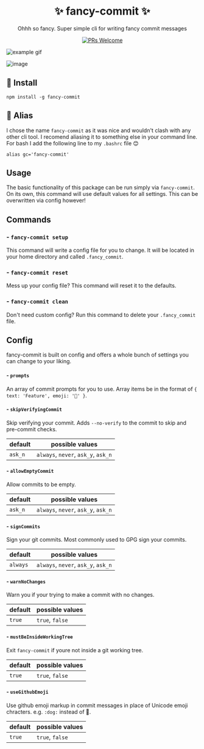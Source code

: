 <h1 align="center">✨ fancy-commit ✨</h1>

<div align="center">

Ohhh so fancy. Super simple cli for writing fancy commit messages

[![PRs Welcome](https://img.shields.io/badge/PRs-welcome-brightgreen.svg)](https://github.com/dr3/fancy-commit)

</div>

![example gif](https://user-images.githubusercontent.com/11341355/51806401-6c971400-2271-11e9-8185-1c3bde5d334d.gif)

![image](https://user-images.githubusercontent.com/11341355/51806434-c13a8f00-2271-11e9-8c89-38f78c2b154c.png)

## 🚀 Install
```
npm install -g fancy-commit
```

## 🦁 Alias
I chose the name `fancy-commit` as it was nice and wouldn't clash with any other cli tool. I recomend aliasing it to something else in your command line. For bash I add the following line to my `.bashrc` file 😊
```
alias gc='fancy-commit'
```

## Usage

The basic functionality of this package can be run simply via `fancy-commit`. On its own, this command will use default values for all settings. This can be overwritten via config however!

## Commands

### - `fancy-commit setup`

This command will write a config file for you to change. It will be located in your home directory and called `.fancy_commit`.

### - `fancy-commit reset`

Mess up your config file? This command will reset it to the defaults.

### - `fancy-commit clean`

Don't need custom config? Run this command to delete your `.fancy_commit` file.

## Config

fancy-commit is built on config and offers a whole bunch of settings you can change to your liking.

#### - `prompts`

An array of commit prompts for you to use. Array items be in the format of `{ text: 'Feature', emoji: '🚀' }`.

#### - `skipVerifyingCommit`

Skip verifying your commit. Adds `--no-verify` to the commit to skip and pre-commit checks.

| default | possible values                     |
|---------|-------------------------------------|
| `ask_n` | `always`, `never`, `ask_y`, `ask_n` |

#### - `allowEmptyCommit`

Allow commits to be empty.

| default | possible values                     |
|---------|-------------------------------------|
| `ask_n` | `always`, `never`, `ask_y`, `ask_n` |

#### - `signCommits`

Sign your git commits. Most commonly used to GPG sign your commits.

| default  | possible values                     |
|----------|-------------------------------------|
| `always` | `always`, `never`, `ask_y`, `ask_n` |

#### - `warnNoChanges`

Warn you if your trying to make a commit with no changes.

| default | possible values |
|---------|-----------------|
| `true`  | `true`, `false` |

#### - `mustBeInsideWorkingTree`

Exit `fancy-commit` if youre not inside a git working tree.

| default | possible values |
|---------|-----------------|
| `true`  | `true`, `false` |

#### - `useGithubEmoji`

Use github emoji markup in commit messages in place of Unicode emoji chracters. e.g. `:dog:` instead of 🐶.

| default | possible values |
|---------|-----------------|
| `true`  | `true`, `false` |

